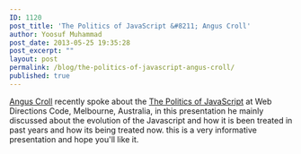 ```yaml
---
ID: 1120
post_title: 'The Politics of JavaScript &#8211; Angus Croll'
author: Yoosuf Muhammad
post_date: 2013-05-25 19:35:28
post_excerpt: ""
layout: post
permalink: /blog/the-politics-of-javascript-angus-croll/
published: true
---
```

<a title="Angus Croll on Twitter" href="https://twitter.com/angustweets" target="_blank">Angus Croll</a> recently spoke about the <a title="The Politics of JavaScript - Angus Croll" href="https://speakerdeck.com/anguscroll/the-politics-of-javascript" target="_blank">The Politics of JavaScript</a> at Web Directions Code, Melbourne, Australia, in this presentation he mainly discussed about the evolution of the Javascript and how it is been treated in past years and how its being treated now. this is a very informative presentation and hope you'll like it.